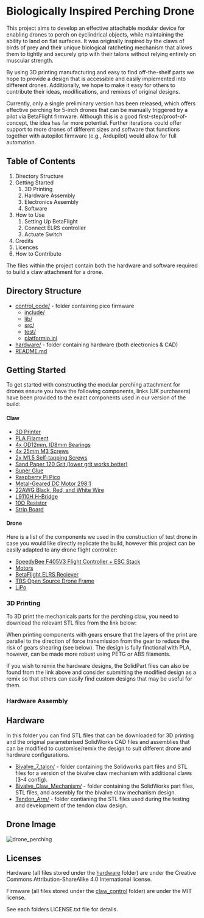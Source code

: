 # Biologically Inspired Perching Drone
This project aims to develop an effective attachable modular device for enabling drones to perch on cyclindrical objects, while maintaining the ability to land on flat surfaces. It was originally inspired by the claws of birds of prey and their unique biological ratcheting mechanism that allows them to tightly and securely grip with their talons without relying entirely on muscular strength.

By using 3D printing manufacturing and easy to find off-the-shelf parts we hope to provide a design that is accessible and easily implemented into different drones. Additionally, we hope to make it easy for others to contribute their ideas, modifications, and remixes of original designs.

Currently, only a single preliminary version has been released, which offers effective perching for 5-inch drones that can be manually triggered by a pilot via BetaFlight firmware. Although this is a good first-step/proof-of-concept, the idea has far more potential. Further iterations could offer support to more drones of different sizes and software that functions together with autopilot firmware (e.g., Ardupilot) would allow for full automation.

## Table of Contents
1. Directory Structure
2. Getting Started
   1. 3D Printing
   2. Hardware Assembly
   3. Electronics Assembly
   4. Software
4. How to Use
   1. Setting Up BetaFlight
   2. Connect ELRS controller
   3. Actuate Switch
6. Credits
7. Licences
8. How to Contribute

The files within the project contain both the hardware and software required to build a claw attachment for a drone.

## Directory Structure
* [control_code/](./biologically-inspired-perching-drone/claw_control)  - folder containing pico firmware
  * [include/](./biologically-inspired-perching-drone/claw_control/include)
  * [lib/](./biologically-inspired-perching-drone/claw_control/lib)
  * [src/](./biologically-inspired-perching-drone/claw_control/src)
  * [test/](./biologically-inspired-perching-drone/claw_control/test)
  * [platformio.ini](./biologically-inspired-perching-drone/claw_control/platformio.ini)
* [hardware/](./biologically-inspired-perching-drone/hardware)          - folder containing hardware (both electronics & CAD)
* [README.md](./biologically-inspired-perching-drone/README.md)

## Getting Started
To get started with constructing the modular perching attachment for drones ensure you have the following components, links (UK purchasers) have been provided to the exact components used in our version of the build:
#### Claw
* [3D Printer](https://www.crealityofficial.co.uk/products/official-creality-ender-3-3d-printer?gclid=CjwKCAjw5_GmBhBIEiwA5QSMxMXDsvX_tW-ISPtKeVc1NaB69DFpaEF8qKHRZwr1OY2PAPOxLsnU4xoC1LYQAvD_BwE)
* [PLA Filament](https://www.amazon.co.uk/s?k=pla+filament&adgrpid=78891941511&hvadid=606046905090&hvdev=c&hvlocphy=9045801&hvnetw=g&hvqmt=e&hvrand=5819192572464950726&hvtargid=kwd-29312074397&hydadcr=13760_2300773&tag=googhydr-21&ref=pd_sl_1zij8bcx5k_e)
* [4x OD12mm, ID8mm Bearings](https://simplybearings.co.uk/shop/p2772/Budget-MR1282Z-Metal-Shielded-Deep-Groove-Ball-Bearing-8x12x3.5mm/product_info.html)
* [4x 25mm M3 Screws](https://www.accu.co.uk/cap-head-screws/2804-SSC-M3-25-A2?uk_google_shopping=1&c=3&gclid=CjwKCAjwivemBhBhEiwAJxNWN9nE6UgO0qUt18KDeclZdjt5iMfUIQenEBjWHBwZsNzfqwtM-vBovRoC3A4QAvD_BwE)
* [2x M1.5 Self-tapping Screws](https://cpc.farnell.com/neutrik/a-screw-1-8/screws-for-d-mounts-a-type/dp/AV18050?mckv=s_dc|pcrid|426684131039|kword||match||plid||slid||product|AV18050|pgrid|100371158878|ptaid|pla-1869734976461|&CMP=KNC-GUK-CPC-SHOPPING-9262013734-100371158878-AV18050&s_kwcid=AL!5616!3!426684131039!!!network}!1869734976461!&gclid=CjwKCAjwivemBhBhEiwAJxNWN8YT4Eb2GvifQI9ZS6wh_OzB7m4AdSvY-hiyPY48TIBvsaB6Vbc0dBoCt_0QAvD_BwE)
* [Sand Paper 120 Grit (lower grit works better)](https://www.amazon.co.uk/s?k=sandpaper&crid=HUOTKIT8XZ5P&sprefix=sandpap%2Caps%2C128&ref=nb_sb_noss_2)
* [Super Glue](https://www.amazon.co.uk/Gorilla-4044205-Superglue-15g/dp/B003CT4XT0/ref=sxts_rp_s_1_0?content-id=amzn1.sym.07198d44-a16f-4503-b71e-3f4c67470a0f%3Aamzn1.sym.07198d44-a16f-4503-b71e-3f4c67470a0f&crid=3U46AON4XNTIE&cv_ct_cx=super%2Bglue&keywords=super%2Bglue&pd_rd_i=B003CT4XT0&pd_rd_r=47f26ec3-a199-42ab-9789-1182f3514e07&pd_rd_w=P5udf&pd_rd_wg=kLEzL&pf_rd_p=07198d44-a16f-4503-b71e-3f4c67470a0f&pf_rd_r=HG953RS7NASVVNRHSK70&qid=1692183417&sbo=RZvfv%2F%2FHxDF%2BO5021pAnSA%3D%3D&sprefix=super%2Bglu%2Caps%2C127&sr=1-1-1890b328-3a40-4864-baa0-a8eddba1bf6a&th=1)
* [Raspberry Pi Pico](https://thepihut.com/products/raspberry-pi-pico)
* [Metal-Geared DC Motor 298:1](https://thepihut.com/products/micro-metal-gearmotor?variant=35654648273&currency=GBP&utm_medium=product_sync&utm_source=google&utm_content=sag_organic&utm_campaign=sag_organic&gclid=Cj0KCQiA6fafBhC1ARIsAIJjL8mLdStrBHD3Pgv4j3L-IIv1ZZDEiXFt3Oo2TUNnxJZUXy6bFfqBKtkaAjwJEALw_wcB)
* [22AWG Black, Red, and White Wire](https://www.amazon.co.uk/TUOFENG-Electric-Flexible-Different-Electronic/dp/B07G72DRKC/ref=sr_1_1_sspa?crid=3U9S56MR5OMVS&keywords=22awg%2Bsilicone%2Bwire&qid=1692281205&sprefix=22AW%2Caps%2C161&sr=8-1-spons&sp_csd=d2lkZ2V0TmFtZT1zcF9hdGY&th=1)
* [L9110H H-Bridge](https://thepihut.com/products/l9110h-h-bridge-motor-driver-for-dc-motors-8-dip?variant=39823794634947)
* [10Ω Resistor](https://thepihut.com/products/resistor-packs?variant=37986550481091&currency=GBP&utm_medium=product_sync&utm_source=google&utm_content=sag_organic&utm_campaign=sag_organic&gclid=CjwKCAjwivemBhBhEiwAJxNWN_s7JJdB-hqIBEtf6_qF9BAwgs8ZXRBKjHlvWR9Kjt12iqXppCH54xoCAaQQAvD_BwE)
* [Strip Board](https://thepihut.com/products/universal-proto-board-pcbs-4cm-x-6cm-3-pack)

#### Drone
Here is a list of the components we used in the construction of test drone in case you would like directly replicate the build, however this project can be easily adapted to any drone flight controller:
* [SpeedyBee F405V3 Flight Controller + ESC Stack](https://www.unmannedtechshop.co.uk/product/speedybee-f405-v3-bls-50a-4in1-flight-stack/?gclid=CjwKCAjwivemBhBhEiwAJxNWN6jE5y21ktbdwFi6sgO14pVqPU7F3PHDaCu1INcH72N3wYPJjWJN5hoCyHEQAvD_BwE)
* [Motors](https://cheapdrone.co.uk/dys-sun-fun-sf2207-2207-2400kv-2750kv-4-5s-brushless-motor-cw-thread-for-rc-drone-fpv-racing-drone-parts)
* [BetaFlight ELRS Reciever](https://www.unmannedtechshop.co.uk/product/betafpv-elrs-lite-receiver-2-4ghz-flat-antenna/)
* [TBS Open Source Drone Frame](https://www.quadcopters.co.uk/tbs-source-one/tbs-source-two-racing-frame-v01)
* [LiPo](https://www.amazon.co.uk/GOLDBAT-Battery-Airplane-Quadcopter-Helicopter/dp/B0BVZDYGQ8/ref=sr_1_5?keywords=3s+2200mah+lipo&qid=1692314138&sprefix=3S+2%2Caps%2C117&sr=8-5)

### 3D Printing
To 3D print the mechanicals parts for the perching claw, you need to download the relevant STL files from the link below:

When printing components with gears ensure that the layers of the print are parallel to the direction of force transmission from the gear to reduce the risk of gears shearing (see below). The design is fully finctional with PLA, however, can be made more robust using PETG or ABS filaments.

If you wish to remix the hardware designs, the SolidPart files can also be found from the link above and consider submitting the modified design as a remix so that others can easily find custom designs that may be useful for them.

### Hardware Assembly


## Hardware
In this folder you can find STL files that can be downloaded for 3D printing and the original parameterised SolidWorks CAD files and assemblies that can be modified to customise/remix the design to suit different drone and hardware configurations. 
* [Bivalve_7_talon/](./biologically-inspired-perching-drone/hardware/Bivalve_7_talon) - folder containing the Solidworks part files and STL files for a version of the bivalve claw mechanism with additional claws (3-4 config).
* [Bivalve_Claw_Mechanism/](./biologically-inspired-perching-drone/hardware/Bivalve_Claw_Mechanism) - folder containing the SolidWorks part files, STL files, and assembly for the bivalve claw mechanism design.
* [Tendon_Arm/](./biologically-inspired-perching-drone/hardware/Tendon_Arm) - folder contianing the STL files used during the testing and development of the tendon claw design.


## Drone Image
![drone_perching](./images/drone_perching.jpeg)

## Licenses
Hardware (all files stored under the [hardware](./biologically-inspired-perching-drone/hardware) folder) are under the Creative Commons Attribution-ShareAlike 4.0 International license.

Firmware (all files stored under the [claw_control](./biologically-inspired-perching-drone/claw_control) folder) are under the MIT license.

See each folders LICENSE.txt file for details.
